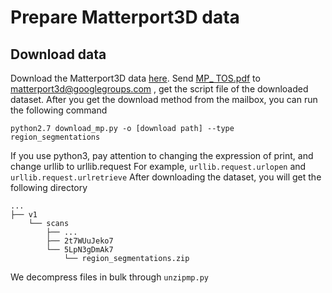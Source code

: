 Prepare Matterport3D data
==
Download data
---
Download the Matterport3D data [here](https://niessner.github.io/Matterport/).
Send [MP_ TOS.pdf](https://kaldir.vc.in.tum.de/matterport/MP_TOS.pdf) to matterport3d@googlegroups.com , get the script file of the downloaded dataset.
After you get the download method from the mailbox, you can run the following command

    python2.7 download_mp.py -o [download path] --type region_segmentations
    
If you use python3, pay attention to changing the expression of print, and change urllib to urllib.request
For example, `urllib.request.urlopen` and `urllib.request.urlretrieve`
After downloading the dataset, you will get the following directory

    ...
    ├── v1
        └── scans
            ├── ...
            ├── 2t7WUuJeko7
            └── 5LpN3gDmAk7
                └── region_segmentations.zip     
    
We decompress files in bulk through `unzipmp.py`
